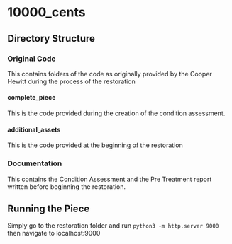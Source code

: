 # 10000_cents

## Directory Structure

### Original Code

This contains folders of the code as originally provided by the Cooper Hewitt during the process of the restoration

#### complete_piece

This is the code provided during the creation of the condition assessment.

#### additional_assets

This is the code provided at the beginning of the restoration

### Documentation

This contains the Condition Assessment and the Pre Treatment report written before beginning the restoration.

## Running the Piece
Simply go to the restoration folder and run ```python3 -m http.server 9000``` then navigate to localhost:9000
